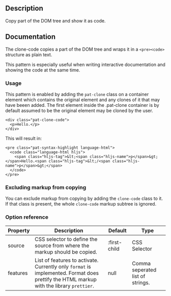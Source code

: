 ## Description

Copy part of the DOM tree and show it as code.


## Documentation

The clone-code copies a part of the DOM tree and wraps it in a `<pre><code>` structure as plain text.

This pattern is especially useful when writing interactive documentation and showing the code at the same time.


### Usage

This pattern is enabled by adding the `pat-clone` class on a container element which contains the original element and any clones of it that may have beeen added.
The first element inside the .pat-clone container is by default assumed to be the original element may be cloned by the user.

    <div class="pat-clone-code">
      <p>Hello.</p>
    </div>

This will result in:

    <pre class="pat-syntax-highlight language-html">
      <code class="language-html hljs">
        <span class="hljs-tag">&lt;<span class="hljs-name">p</span>&gt;</span>Hello.<span class="hljs-tag">&lt;/<span class="hljs-name">p</span>&gt;</span>
      </code>
    </pre>


### Excluding markup from copying

You can exclude markup from copying by adding the `clone-code` class to it.
If that class is present, the whole `clone-code` markup subtree is ignored.


### Option reference

| Property   | Description                                                                                                                               | Default       | Type                              |
| ---------- | ----------------------------------------------------------------------------------------------------------------------------------------- | ------------- | --------------------------------- |
| source     | CSS selector to define the source from where the markup should be copied.                                                                 | :first-child  | CSS Selector                      |
| features   | List of features to activate. Currently only `format` is implemented. Format does prettify the HTML markup with the library `prettier`.   | null          | Comma seperated list of strings.  |

